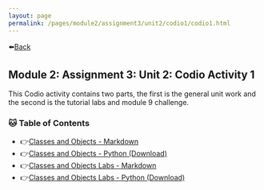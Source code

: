 ```yaml
---
layout: page
permalink: /pages/module2/assignment3/unit2/codio1/codio1.html
---
```


⬅️[Back](/pages/module2/assignment3/unit2/m2a3u2.html)

## Module 2: Assignment 3: Unit 2: Codio Activity 1

This Codio activity contains two parts, the first is the general unit work and the second is the tutorial labs and module 9 challenge.

### 🐱 Table of Contents

- 👉[Classes and Objects - Markdown](/pages/module2/assignment3/unit2/codio1/classes-objects.html)
- 👉[Classes and Objects - Python (Download)](/pages/module2/assignment3/unit2/codio1/classes-objects.py)
- 👉[Classes and Objects Labs - Markdown](/pages/module2/assignment3/unit2/codio1/classes-objects-labs.html)
- 👉[Classes and Objects Labs - Python (Download)](/pages/module2/assignment3/unit2/codio1/classes-objects-labs.py)
